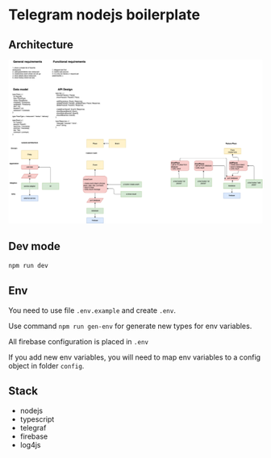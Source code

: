 # Telegram nodejs boilerplate

## Architecture

![architecture-diagram](./diagram.draw.png)

## Dev mode

```bash
npm run dev
```

## Env

You need to use file `.env.example` and create `.env`.

Use command `npm run gen-env` for generate new types for env variables.

All firebase configuration is placed in `.env`

If you add new env variables, you will need to map env variables to a config object in folder `config`.

## Stack

- nodejs
- typescript
- telegraf
- firebase
- log4js
